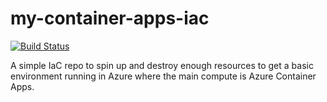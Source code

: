 # my-container-apps-iac

[![Build Status](https://dev.azure.com/headleysj/Demos/_apis/build/status%2FKrylixZA.my-container-apps-iac?branchName=main)](https://dev.azure.com/headleysj/Demos/_build/latest?definitionId=16&branchName=main)

A simple IaC repo to spin up and destroy enough resources to get a basic environment running in Azure where the main compute is Azure Container Apps.
